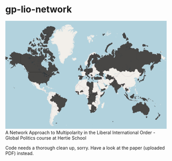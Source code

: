 # gp-lio-network
![header-image](https://github.com/heissjl/gp-lio-network/blob/main/preview.jpg)
A Network Approach to Multipolarity in the Liberal International Order - Global Politics course at Hertie School


Code needs a thorough clean up, sorry. Have a look at the paper (uploaded PDF) instead.
